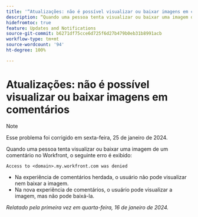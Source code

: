 ```yaml
---
title: '“Atualizações: não é possível visualizar ou baixar imagens em comentários”'
description: “Quando uma pessoa tenta visualizar ou baixar uma imagem de um comentário no Workfront, um erro é exibido.”
hidefromtoc: true
feature: Updates and Notifications
source-git-commit: b6271df75cce6d725f6d27b479b0eb31b8991acb
workflow-type: tm+mt
source-wordcount: '94'
ht-degree: 100%

---
```



# Atualizações: não é possível visualizar ou baixar imagens em comentários

>[!NOTE]
>
>Esse problema foi corrigido em sexta-feira, 25 de janeiro de 2024.

Quando uma pessoa tenta visualizar ou baixar uma imagem de um comentário no Workfront, o seguinte erro é exibido:

`Access to <domain>.my.workfront.com was denied`

* Na experiência de comentários herdada, o usuário não pode visualizar nem baixar a imagem.
* Na nova experiência de comentários, o usuário pode visualizar a imagem, mas não pode baixá-la.

_Relatado pela primeira vez em quarta-feira, 16 de janeiro de 2024._
